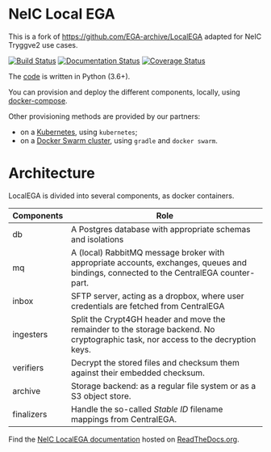 # NeIC Local EGA

This is a fork of https://github.com/EGA-archive/LocalEGA adapted for NeIC Tryggve2 use cases.

[![Build Status](https://travis-ci.org/neicnordic/LocalEGA.svg?branch=master)](https://travis-ci.org/neicnordic/LocalEGA)
[![Documentation Status](https://readthedocs.org/projects/localega/badge/?version=latest)](https://localega.readthedocs.io/en/latest/?badge=latest)
[![Coverage Status](https://coveralls.io/repos/github/neicnordic/LocalEGA/badge.svg?branch=master)](https://coveralls.io/github/neicnordic/LocalEGA?branch=master)

The [code](lega) is written in Python (3.6+).

You can provision and deploy the different components, locally, using [docker-compose](deploy).

Other provisioning methods are provided by our partners:

* on a [Kubernetes](https://github.com/NBISweden/LocalEGA-helm), using `kubernetes`;
* on a [Docker Swarm cluster](https://github.com/neicnordic/LocalEGA-deploy-swarm), using `gradle` and `docker swarm`.

# Architecture

LocalEGA is divided into several components, as docker containers.

| Components  | Role |
|-------------|------|
| db          | A Postgres database with appropriate schemas and isolations |
| mq          | A (local) RabbitMQ message broker with appropriate accounts, exchanges, queues and bindings, connected to the CentralEGA counter-part. |
| inbox       | SFTP server, acting as a dropbox, where user credentials are fetched from CentralEGA |
| ingesters   | Split the Crypt4GH header and move the remainder to the storage backend. No cryptographic task, nor access to the decryption keys. |
| verifiers   | Decrypt the stored files and checksum them against their embedded checksum. |
| archive     | Storage backend: as a regular file system or as a S3 object store. |
| finalizers  | Handle the so-called _Stable ID_ filename mappings from CentralEGA. |

Find the [NeIC LocalEGA documentation](https://neic-localega.readthedocs.io) hosted on [ReadTheDocs.org](https://readthedocs.org/).
